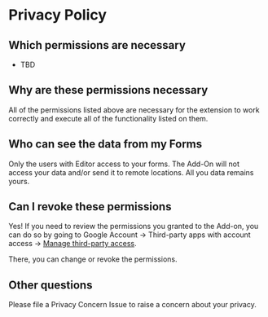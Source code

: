 # Privacy Policy

## Which permissions are necessary

- TBD

## Why are these permissions necessary

All of the permissions listed above are necessary for the extension to work correctly and execute all of the functionality listed on them.

## Who can see the data from my Forms

Only the users with Editor access to your forms. The Add-On will not access your data and/or send it to remote locations. All you data remains yours.

## Can I revoke these permissions

Yes! If you need to review the permissions you granted to the Add-on, you can do so by going to Google Account -> Third-party apps with account access -> [Manage third-party access](https://myaccount.google.com/permissions?utm_source=google-account&utm_medium=web).

There, you can change or revoke the permissions.

## Other questions

Please file a Privacy Concern Issue to raise a concern about your privacy.
